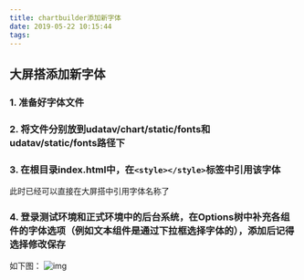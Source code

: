 ```yaml
---
title: chartbuilder添加新字体
date: 2019-05-22 10:15:44
tags:
---
```

## 大屏搭添加新字体

### 1. 准备好字体文件
### 2. 将文件分别放到udatav/chart/static/fonts和udatav/static/fonts路径下
### 3. 在根目录index.html中，在`<style></style>`标签中引用该字体
   此时已经可以直接在大屏搭中引用字体名称了
### 4. 登录测试环境和正式环境中的后台系统，在Options树中补充各组件的字体选项（例如文本组件是通过下拉框选择字体的），添加后记得选择修改保存
如下图：
![img](https://cdn.sinaimg.cn.52ecy.cn/large/005BYqpgly1g39xuhb6plj31l20u0dpc.jpg)